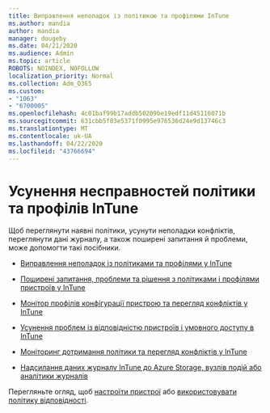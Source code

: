 ```yaml
---
title: Виправлення неполадок із політикою та профілями InTune
ms.author: mandia
author: mandia
manager: dougeby
ms.date: 04/21/2020
ms.audience: Admin
ms.topic: article
ROBOTS: NOINDEX, NOFOLLOW
localization_priority: Normal
ms.collection: Adm_O365
ms.custom:
- "1063"
- "6700005"
ms.openlocfilehash: 4c01baf99b17addb50209be19edf11d45116071b
ms.sourcegitcommit: 631cbb5f03e5371f0995e976536d24e9d13746c3
ms.translationtype: MT
ms.contentlocale: uk-UA
ms.lasthandoff: 04/22/2020
ms.locfileid: "43766694"
---
```

# <a name="troubleshooting-intune-policy-and-profiles"></a>Усунення несправностей політики та профілів InTune

Щоб переглянути наявні політики, усунути неполадки конфліктів, переглянути дані журналу, а також поширені запитання й проблеми, може допомогти такі посібники.

- [Виправлення неполадок із політиками та профілями у InTune](https://docs.microsoft.com/intune/troubleshoot-policies-in-microsoft-intune)

- [Поширені запитання, проблеми та рішення з політиками і профілями пристроїв у InTune](https://docs.microsoft.com/intune/device-profile-troubleshoot)

- [Монітор профілів конфігурації пристрою та перегляд конфліктів у InTune](https://docs.microsoft.com/intune/device-profile-monitor)

- [Усунення проблем із відповідністю пристроїв і умовного доступу в InTune](https://docs.microsoft.com/intune/troubleshoot-conditional-access)

- [Моніторинг дотримання політики та перегляд конфліктів у InTune](https://docs.microsoft.com/intune/compliance-policy-monitor)

- [Надсилання даних журналу InTune до Azure Storage, вузлів подій або аналітики журналів](https://docs.microsoft.com/intune/review-logs-using-azure-monitor)

Перегляньте огляд, щоб [настроїти пристрої](https://docs.microsoft.com/intune/device-profiles) або [використовувати політику відповідності](https://docs.microsoft.com/intune/device-compliance-get-started).